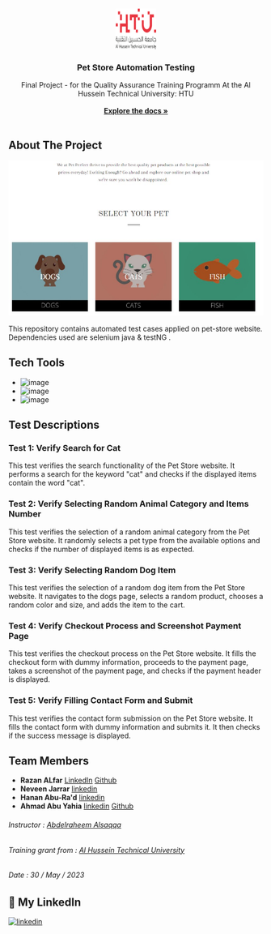 <br/>
<p align="center">
  <a href="https://github.com//">
    <img src="HTU Logo-250px.png" alt="Logo" width="80" height="80">
  </a>

  <h3 align="center">Pet Store Automation Testing</h3>

  <p align="center">
   Final Project - for the Quality Assurance Training Programm At the Al Hussein Technical University: HTU 
    <br/>
    <br/>
    <a href="https://github.com//"><strong>Explore the docs »</strong></a>
    <br/>
    <br/>
  </p>
</p>

## About The Project
![test](homepage.jpg)

This repository contains automated test cases applied on pet-store website.
Dependencies used are selenium java & testNG .

## Tech Tools
- ![image](	https://camo.githubusercontent.com/dfbd3de23ebec3369703106dd17a2b590ac9883993d01d0f2e63d592231c5710/68747470733a2f2f696d672e736869656c64732e696f2f62616467652f4a6176612d50726f6772616d6d696e672532304c616e67756167652d6f72616e6765)
- ![image](https://camo.githubusercontent.com/bc168f0c81aecc677f93ab344aa526da4cd3f58ed01bda40157d8a8ef057ae4a/68747470733a2f2f696d672e736869656c64732e696f2f62616467652f546573744e472d54657374696e672532304672616d65776f726b2d677265656e)
- ![image](https://camo.githubusercontent.com/5b6bc5563377bc9a7bf41c8b7496f754fb8ea03d1e2940153d9c5b9cc968bb9f/68747470733a2f2f696d672e736869656c64732e696f2f62616467652f53656c656e69756d2d5765622532304175746f6d6174696f6e253230546f6f6c2d626c7565)



## Test Descriptions
### Test 1: Verify Search for Cat
This test verifies the search functionality of the Pet Store website. It performs a search for the keyword "cat" and checks if the displayed items contain the word "cat".

### Test 2: Verify Selecting Random Animal Category and Items Number
This test verifies the selection of a random animal category from the Pet Store website. It randomly selects a pet type from the available options and checks if the number of displayed items is as expected.

### Test 3: Verify Selecting Random Dog Item
This test verifies the selection of a random dog item from the Pet Store website. It navigates to the dogs page, selects a random product, chooses a random color and size, and adds the item to the cart.

### Test 4: Verify Checkout Process and Screenshot Payment Page
This test verifies the checkout process on the Pet Store website. It fills the checkout form with dummy information, proceeds to the payment page, takes a screenshot of the payment page, and checks if the payment header is displayed.

### Test 5: Verify Filling Contact Form and Submit
This test verifies the contact form submission on the Pet Store website. It fills the contact form with dummy information and submits it. It then checks if the success message is displayed.

## Team Members
- **Razan ALfar** [LinkedIn](https://www.linkedin.com/in/razan-alfar/) [Github](https://github.com/RZAlfar) 
- **Neveen Jarrar**  [linkedin](https://www.linkedin.com/in/neveen-jarrar-71b2a31b1/)
- **Hanan Abu-Ra'd** [linkedin](https://www.linkedin.com/in/hanan-abu-ra-d/)
- **Ahmad Abu Yahia**  [linkedin](https://www.linkedin.com/in/ahmad-abu-yahia/) [Github](https://github.com/software-ace) 


###### Instructor : [Abdelraheem Alsaqqa](https://github.com/Asaqa988)
###### Training grant from : [Al Hussein Technical University](https://www.htu.edu.jo/#/)
######       Date : 30 / May / 2023

## 🔗 My LinkedIn
[![linkedin](https://img.shields.io/badge/linkedin-0A66C2?style=for-the-badge&logo=linkedin&logoColor=white)](https://www.linkedin.com/in/razan-alfar/)






